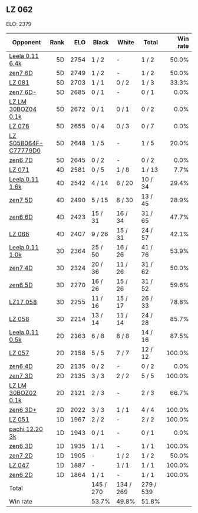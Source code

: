 ## LZ 062 ##

ELO: 2379

Opponent | Rank | ELO | Black | White | Total | Win rate
---------|-----:|----:|-------|-------|-------|-------:
[Leela 0.11 6.4k](Leela%200.11%206.4k.md) | 5D | 2754 | 1 / 2 | - | 1 / 2 | 50.0%
[zen7 6D](zen7%206D.md) | 5D | 2749 | 1 / 2 | - | 1 / 2 | 50.0%
[LZ 081](LZ%20081.md) | 5D | 2703 | 1 / 1 | 0 / 2 | 1 / 3 | 33.3%
[zen7 6D-](zen7%206D-.md) | 5D | 2685 | 0 / 1 | - | 0 / 1 | 0.0%
[LZ LM 30BOZ04 0.1k](LZ%20LM%2030BOZ04%200.1k.md) | 5D | 2672 | 0 / 1 | 0 / 1 | 0 / 2 | 0.0%
[LZ 076](LZ%20076.md) | 5D | 2655 | 0 / 4 | 0 / 3 | 0 / 7 | 0.0%
[LZ S05B064F-C77779D0](LZ%20S05B064F-C77779D0.md) | 5D | 2648 | 1 / 5 | - | 1 / 5 | 20.0%
[zen6 7D](zen6%207D.md) | 5D | 2645 | 0 / 2 | - | 0 / 2 | 0.0%
[LZ 071](LZ%20071.md) | 4D | 2581 | 0 / 5 | 1 / 8 | 1 / 13 | 7.7%
[Leela 0.11 1.6k](Leela%200.11%201.6k.md) | 4D | 2542 | 4 / 14 | 6 / 20 | 10 / 34 | 29.4%
[zen7 5D](zen7%205D.md) | 4D | 2490 | 5 / 15 | 8 / 30 | 13 / 45 | 28.9%
[zen6 6D](zen6%206D.md) | 4D | 2423 | 15 / 31 | 16 / 34 | 31 / 65 | 47.7%
[LZ 066](LZ%20066.md) | 4D | 2407 | 9 / 26 | 15 / 31 | 24 / 57 | 42.1%
[Leela 0.11 1.0k](Leela%200.11%201.0k.md) | 3D | 2364 | 25 / 50 | 16 / 26 | 41 / 76 | 53.9%
[zen7 4D](zen7%204D.md) | 3D | 2324 | 20 / 36 | 11 / 26 | 31 / 62 | 50.0%
[zen6 5D](zen6%205D.md) | 3D | 2270 | 16 / 26 | 15 / 26 | 31 / 52 | 59.6%
[LZ17 058](LZ17%20058.md) | 3D | 2255 | 11 / 16 | 15 / 17 | 26 / 33 | 78.8%
[LZ 058](LZ%20058.md) | 3D | 2214 | 13 / 14 | 11 / 14 | 24 / 28 | 85.7%
[Leela 0.11 0.5k](Leela%200.11%200.5k.md) | 2D | 2163 | 6 / 8 | 8 / 8 | 14 / 16 | 87.5%
[LZ 057](LZ%20057.md) | 2D | 2158 | 5 / 5 | 7 / 7 | 12 / 12 | 100.0%
[zen6 4D](zen6%204D.md) | 2D | 2135 | 0 / 2 | - | 0 / 2 | 0.0%
[zen7 3D](zen7%203D.md) | 2D | 2135 | 3 / 3 | 2 / 2 | 5 / 5 | 100.0%
[LZ LM 30BOZ02 0.1k](LZ%20LM%2030BOZ02%200.1k.md) | 2D | 2121 | 2 / 3 | - | 2 / 3 | 66.7%
[zen6 3D+](zen6%203D+.md) | 2D | 2022 | 3 / 3 | 1 / 1 | 4 / 4 | 100.0%
[LZ 051](LZ%20051.md) | 1D | 1967 | 2 / 2 | - | 2 / 2 | 100.0%
[pachi 12.20 3k](pachi%2012.20%203k.md) | 1D | 1943 | 0 / 1 | - | 0 / 1 | 0.0%
[zen6 3D](zen6%203D.md) | 1D | 1935 | 1 / 1 | - | 1 / 1 | 100.0%
[zen7 2D](zen7%202D.md) | 1D | 1905 | - | 1 / 2 | 1 / 2 | 50.0%
[LZ 047](LZ%20047.md) | 1D | 1887 | - | 1 / 1 | 1 / 1 | 100.0%
[zen6 2D](zen6%202D.md) | 1D | 1864 | 1 / 1 | - | 1 / 1 | 100.0%
Total | | | 145 / 270 | 134 / 269 | 279 / 539 | 
Win rate| | | 53.7% | 49.8% | 51.8% | 
